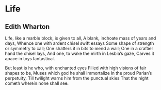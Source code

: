 # Life
## Edith Wharton
Life, like a marble block, is given to all,
A blank, inchoate mass of years and days,
Whence one with ardent chisel swift essays
Some shape of strength or symmetry to call;
One shatters it in bits to mend a wall;
One in a craftier hand the chisel lays,
And one, to wake the mirth in Lesbia’s gaze,
Carves it apace in toys fantastical.

But least is he who, with enchanted eyes
Filled with high visions of fair shapes to be,
Muses which god he shall immortalize
In the proud Parian’s perpetuity,
Till twilight warns him from the punctual skies
That the night cometh wherein none shall see.